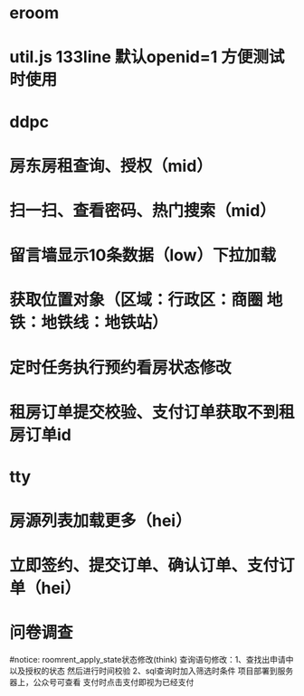 # eroom
# util.js 133line 默认openid=1  方便测试时使用

# ddpc
# 房东房租查询、授权（mid）
# 扫一扫、查看密码、热门搜索（mid）
# 留言墙显示10条数据（low）下拉加载
# 获取位置对象（区域：行政区：商圈   地铁：地铁线：地铁站）
# 定时任务执行预约看房状态修改
# 租房订单提交校验、支付订单获取不到租房订单id

# tty
# 房源列表加载更多（hei）
# 立即签约、提交订单、确认订单、支付订单（hei）
# 问卷调查

#notice:  roomrent_apply_state状态修改(think)
查询语句修改：1、查找出申请中以及授权的状态  然后进行时间校验
              2、sql查询时加入筛选时条件
项目部署到服务器上，公众号可查看
支付时点击支付即视为已经支付
